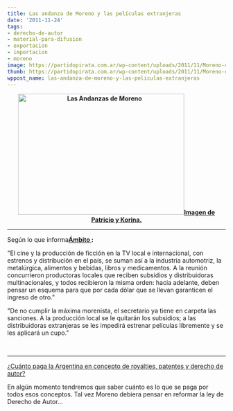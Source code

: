 ```yaml
---
title: Las andanza de Moreno y las películas extranjeras
date: '2011-11-24'
tags:
- derecho-de-autor
- material-para-difusion
- exportacion
- importacion
- moreno
image: https://partidopirata.com.ar/wp-content/uploads/2011/11/Moreno-censura-peliculas-extranJeras.jpg
thumb: https://partidopirata.com.ar/wp-content/uploads/2011/11/Moreno-censura-peliculas-extranJeras-150x150.jpg
wppost_name: las-andanza-de-moreno-y-las-peliculas-extranjeras
---
```


<p style="text-align: center;"><strong><a href="https://partidopirata.com.ar/wp-content/uploads/2011/11/Moreno-censura-peliculas-extranJeras.jpg"><img class="aligncenter size-full wp-image-2396" title="Moreno-censura-peliculas-extranJeras" src="https://partidopirata.com.ar/wp-content/uploads/2011/11/Moreno-censura-peliculas-extranJeras.jpg" alt="Las Andanzas de Moreno" width="383" height="279" /></a><a href="http://blogsdelagente.com/paricioykorina/2011/11/24/moreno-dijo-basta-de-peliculas-extranjeras-a-no-alarmarse-aqui-titulos-alternativos-en-dvd/" target="_blank">Imagen de Patricio y Korina.</a></strong></p>


<hr />

Según lo que informa<strong><a href="http://www.ambito.com/diario/noticia.asp?id=612876" target="_blank">Ámbito </a>:</strong>

"El cine y la producción de ficción en la TV local e internacional, con estrenos y distribución en el país, se suman así a la industria automotriz, la metalúrgica, alimentos y bebidas, libros y medicamentos. A la reunión concurrieron productoras locales que reciben subsidios y distribuidoras multinacionales, y todos recibieron la misma orden: hacia adelante, deben pensar un esquema para que por cada dólar que se llevan garanticen el ingreso de otro."

"De no cumplir la máxima morenista, el secretario ya tiene en carpeta las sanciones. A la producción local se le quitarán los subsidios; a las distribuidoras extranjeras se les impedirá estrenar películas libremente y se les aplicará un cupo."

&nbsp;<hr>

<a href="https://partidopirata.com.ar/2364/para-que-guillermo-moreno-evalue-%C2%BFcuanto-paga-por-patentes-y-royalties-la-argentina">¿Cuánto paga la Argentina en concepto de royalties, patentes y derecho de autor?</a>

En algún momento tendremos que saber cuánto es lo que se paga por todos esos conceptos.
Tal vez Moreno debiera pensar en reformar la ley de Derecho de Autor...
